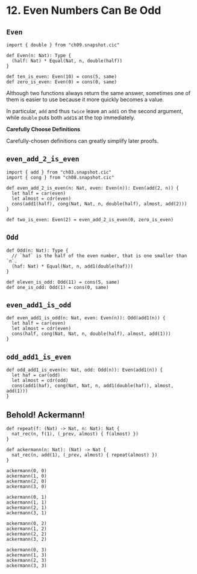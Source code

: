 # 12. Even Numbers Can Be Odd

## `Even`

``` cicada
import { double } from "ch09.snapshot.cic"

def Even(n: Nat): Type {
  (half: Nat) * Equal(Nat, n, double(half))
}

def ten_is_even: Even(10) = cons(5, same)
def zero_is_even: Even(0) = cons(0, same)
```

Although two functions always return the same answer,
sometimes one of them is easier to use
because it more quickly becomes a value.

In particular, `add` and thus `twice`
leave an `add1` on the second argument,
while `double` puts both `add1`s at the top immediately.

**Carefully Choose Definitions**

Carefully-chosen definitions can greatly simplify later proofs.

## `even_add_2_is_even`

``` cicada
import { add } from "ch03.snapshot.cic"
import { cong } from "ch08.snapshot.cic"

def even_add_2_is_even(n: Nat, even: Even(n)): Even(add(2, n)) {
  let half = car(even)
  let almost = cdr(even)
  cons(add1(half), cong(Nat, Nat, n, double(half), almost, add(2)))
}

def two_is_even: Even(2) = even_add_2_is_even(0, zero_is_even)
```

## `Odd`

``` cicada
def Odd(n: Nat): Type {
  // `haf` is the half of the even number, that is one smaller than `n`.
  (haf: Nat) * Equal(Nat, n, add1(double(haf)))
}

def eleven_is_odd: Odd(11) = cons(5, same)
def one_is_odd: Odd(1) = cons(0, same)
```

## `even_add1_is_odd`

``` cicada
def even_add1_is_odd(n: Nat, even: Even(n)): Odd(add1(n)) {
  let half = car(even)
  let almost = cdr(even)
  cons(half, cong(Nat, Nat, n, double(half), almost, add(1)))
}
```

## `odd_add1_is_even`

``` cicada
def odd_add1_is_even(n: Nat, odd: Odd(n)): Even(add1(n)) {
  let haf = car(odd)
  let almost = cdr(odd)
  cons(add1(haf), cong(Nat, Nat, n, add1(double(haf)), almost, add(1)))
}
```

## Behold! Ackermann!

``` cicada
def repeat(f: (Nat) -> Nat, n: Nat): Nat {
  nat_rec(n, f(1), (_prev, almost) { f(almost) })
}

def ackermann(n: Nat): (Nat) -> Nat {
  nat_rec(n, add(1), (_prev, almost) { repeat(almost) })
}

ackermann(0, 0)
ackermann(1, 0)
ackermann(2, 0)
ackermann(3, 0)

ackermann(0, 1)
ackermann(1, 1)
ackermann(2, 1)
ackermann(3, 1)

ackermann(0, 2)
ackermann(1, 2)
ackermann(2, 2)
ackermann(3, 2)

ackermann(0, 3)
ackermann(1, 3)
ackermann(2, 3)
ackermann(3, 3)
```
